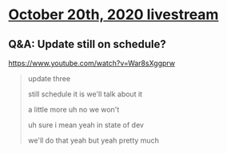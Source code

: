 # [October 20th, 2020 livestream](../2020-10-20.md)
## Q&A: Update still on schedule?
https://www.youtube.com/watch?v=War8sXggprw
> update three
> 
> still schedule it is we'll talk about it
> 
> a little more uh no we won't
> 
> uh sure i mean yeah in state of dev
> 
> we'll do that yeah but yeah pretty much
> 
